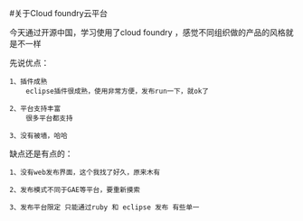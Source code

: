 #关于Cloud foundry云平台

今天通过开源中国，学习使用了cloud foundry ，感觉不同组织做的产品的风格就是不一样

先说优点：
	
	1、插件成熟
		eclipse插件很成熟，使用非常方便，发布run一下，就ok了

	2、平台支持丰富
		很多平台都支持

	3、没有被墙，哈哈

缺点还是有点的：
	
	1、没有web发布界面，这个我找了好久，原来木有

	2、发布模式不同于GAE等平台，要重新摸索

	3、发布平台限定 只能通过ruby 和 eclipse 发布 有些单一




